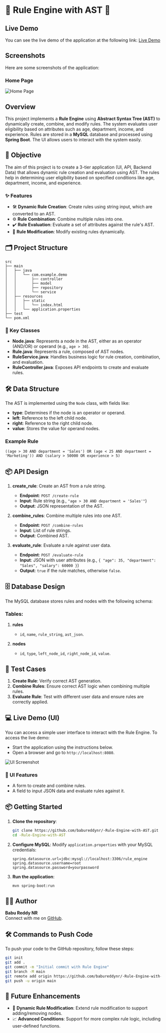 
# 🚀 Rule Engine with AST 🌳

## Live Demo

You can see the live demo of the application at the following link:
[Live Demo](https://your-live-demo-link.com)

## Screenshots

Here are some screenshots of the application:

### Home Page
![Home Page](https://github.com/babureddynr/spring-html-pages/blob/main/rule-engine-screenshot.png)

## Overview
This project implements a **Rule Engine** using **Abstract Syntax Tree (AST)** to dynamically create, combine, and modify rules. The system evaluates user eligibility based on attributes such as age, department, income, and experience. Rules are stored in a **MySQL** database and processed using **Spring Boot**. The UI allows users to interact with the system easily.

## 🎯 Objective
The aim of this project is to create a 3-tier application (UI, API, Backend Data) that allows dynamic rule creation and evaluation using AST. The rules help in determining user eligibility based on specified conditions like age, department, income, and experience.

### ✨ Features
- 🛠️ **Dynamic Rule Creation**: Create rules using string input, which are converted to an AST.
- ⚙️ **Rule Combination**: Combine multiple rules into one.
- ✔️ **Rule Evaluation**: Evaluate a set of attributes against the rule's AST.
- 🔄 **Rule Modification**: Modify existing rules dynamically.

## 🗂️ Project Structure
```
src
├── main
│   ├── java
│   │   └── com.example.demo
│   │       ├── controller
│   │       ├── model
│   │       ├── repository
│   │       └── service
│   ├── resources
│   │   ├── static
│   │   │   └── index.html
│   │   └── application.properties
├── test
└── pom.xml
```

### 📄 Key Classes

- **Node.java**: Represents a node in the AST, either as an operator (AND/OR) or operand (e.g., `age > 30`).
- **Rule.java**: Represents a rule, composed of AST nodes.
- **RuleService.java**: Handles business logic for rule creation, combination, and evaluation.
- **RuleController.java**: Exposes API endpoints to create and evaluate rules.

## 🛠️ Data Structure
The AST is implemented using the `Node` class, with fields like:
- **type**: Determines if the node is an operator or operand.
- **left**: Reference to the left child node.
- **right**: Reference to the right child node.
- **value**: Stores the value for operand nodes.

### Example Rule
```plaintext
((age > 30 AND department = 'Sales') OR (age < 25 AND department = 'Marketing')) AND (salary > 50000 OR experience > 5)
```

## 📦 API Design
1. **create_rule**: Create an AST from a rule string.
   - **Endpoint**: `POST /create-rule`
   - **Input**: Rule string (e.g., `"age > 30 AND department = 'Sales'"`)
   - **Output**: JSON representation of the AST.

2. **combine_rules**: Combine multiple rules into one AST.
   - **Endpoint**: `POST /combine-rules`
   - **Input**: List of rule strings.
   - **Output**: Combined AST.

3. **evaluate_rule**: Evaluate a rule against user data.
   - **Endpoint**: `POST /evaluate-rule`
   - **Input**: JSON with user attributes (e.g., `{ "age": 35, "department": "Sales", "salary": 60000 }`)
   - **Output**: `true` if the rule matches, otherwise `false`.

## 🗄️ Database Design
The MySQL database stores rules and nodes with the following schema:

### Tables:
1. **rules**
   - `id`, `name`, `rule_string`, `ast_json`.

2. **nodes**
   - `id`, `type`, `left_node_id`, `right_node_id`, `value`.

## 🧪 Test Cases
1. **Create Rule**: Verify correct AST generation.
2. **Combine Rules**: Ensure correct AST logic when combining multiple rules.
3. **Evaluate Rule**: Test with different user data and ensure rules are correctly applied.

## 💻 Live Demo (UI)
You can access a simple user interface to interact with the Rule Engine. To access the live demo:
- Start the application using the instructions below.
- Open a browser and go to `http://localhost:8080`.
  
![UI Screenshot](path-to-your-screenshot.png)

### 🎨 UI Features
- A form to create and combine rules.
- A field to input JSON data and evaluate rules against it.
  

## 📦 Getting Started
1. **Clone the repository**:
   ```bash
   git clone https://github.com/babureddynr/-Rule-Engine-with-AST.git
   cd -Rule-Engine-with-AST
   ```

2. **Configure MySQL**:
   Modify `application.properties` with your MySQL credentials:
   ```properties
   spring.datasource.url=jdbc:mysql://localhost:3306/rule_engine
   spring.datasource.username=root
   spring.datasource.password=yourpassword
   ```

3. **Run the application**:
   ```bash
   mvn spring-boot:run
   ```

## 🧑‍💻 Author
**Babu Reddy NR**  
Connect with me on [GitHub](https://github.com/babureddynr).

## 🛠️ Commands to Push Code

To push your code to the GitHub repository, follow these steps:

```bash
git init
git add .
git commit -m "Initial commit with Rule Engine"
git branch -M main
git remote add origin https://github.com/babureddynr/-Rule-Engine-with-AST.git
git push -u origin main
```

## 🚀 Future Enhancements
- 🔄 **Dynamic Rule Modification**: Extend rule modification to support adding/removing nodes.
- 📈 **Advanced Conditions**: Support for more complex rule logic, including user-defined functions.
